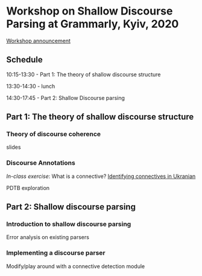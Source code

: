 # Workshop on Shallow Discourse Parsing at Grammarly, Kyiv, 2020

[Workshop announcement](https://grammarly.ai/compling-workshop-shallow-discourse-parsing/)

## Schedule

10:15-13:30 - Part 1: The theory of shallow discourse structure

13:30-14:30 - lunch

14:30-17:45 - Part 2: Shallow Discourse parsing

## Part 1: The theory of shallow discourse structure

### Theory of discourse coherence

slides

### Discourse Annotations

*In-class exercise*: What is a connective? [Identifying connectives in Ukranian](uk_connectives/)

PDTB exploration

## Part 2: Shallow discourse parsing

### Introduction to shallow discourse parsing

Error analysis on existing parsers

### Implementing a discourse parser

Modify/play around with a connective detection module
